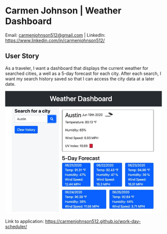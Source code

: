 # Carmen Johnson | Weather Dashboard

Email: carmenjohnson512@gmail.com | LinkedIn: https://www.linkedin.com/in/carmenjohnson512/

## User Story

As a traveler, I want a dashboard that displays the current weather for searched cities, a well as a 5-day forecast for each city. After each search, I want my search history saved so that I can access the city data at a later date.


![weather dashboard](https://github.com/carmenjohnson512/06-weather-dashboard/blob/master/Assets/weatherDashboardScreenshot.jpeg?raw=true)

Link to application: https://carmenjohnson512.github.io/work-day-scheduler/
